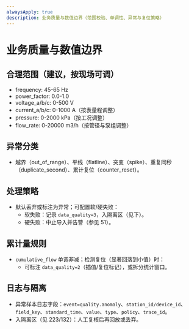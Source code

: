 ```yaml
---
alwaysApply: true
description: 业务质量与数值边界（范围校验、单调性、异常与复位策略）
---
```

# 业务质量与数值边界

## 合理范围（建议，按现场可调）
- frequency: 45-65 Hz
- power_factor: 0.0-1.0
- voltage_a/b/c: 0-500 V
- current_a/b/c: 0-1000 A（按表量程调整）
- pressure: 0-2000 kPa（按工况调整）
- flow_rate: 0-20000 m3/h（按管径与泵组调整）

## 异常分类
- 越界（out_of_range）、平线（flatline）、突变（spike）、重复同秒（duplicate_second）、累计复位（counter_reset）。

## 处理策略
- 默认丢弃或标注为异常；可配置软/硬失败：
  - 软失败：记录 `data_quality=3`，入隔离区（见下）。
  - 硬失败：中止导入并告警（参见 51）。

## 累计量规则
- `cumulative_flow` 单调非减；检测复位（显著回落到小值）时：
  - 可标注 `data_quality=2`（插值/复位标记），或拆分统计窗口。

## 日志与隔离
- 异常样本日志字段：`event=quality.anomaly`、`station_id/device_id`、`field_key`、`standard_time`、`value`、`type`、`policy`、`trace_id`。
- 入隔离区（见 223/132）：人工复核后再回放或丢弃。